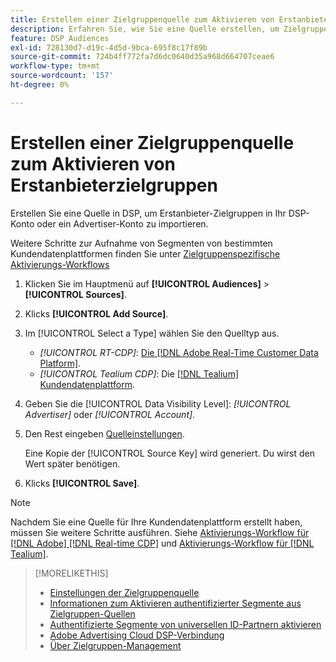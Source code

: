 ```yaml
---
title: Erstellen einer Zielgruppenquelle zum Aktivieren von Erstanbieterzielgruppen
description: Erfahren Sie, wie Sie eine Quelle erstellen, um Zielgruppen in Ihr Konto oder ein Advertiser-Konto zu importieren.
feature: DSP Audiences
exl-id: 728130d7-d19c-4d5d-9bca-695f8c17f89b
source-git-commit: 724b4ff772fa7d6dc0640d35a968d664707ceae6
workflow-type: tm+mt
source-wordcount: '157'
ht-degree: 0%

---
```


# Erstellen einer Zielgruppenquelle zum Aktivieren von Erstanbieterzielgruppen

<!-- Will this remain for admin users/Adobe Account Team users only? -->

Erstellen Sie eine Quelle in DSP, um Erstanbieter-Zielgruppen in Ihr DSP-Konto oder ein Advertiser-Konto zu importieren.

Weitere Schritte zur Aufnahme von Segmenten von bestimmten Kundendatenplattformen finden Sie unter [Zielgruppenspezifische Aktivierungs-Workflows](source-about.md)

1. Klicken Sie im Hauptmenü auf **[!UICONTROL Audiences]** > **[!UICONTROL Sources]**.

1. Klicks **[!UICONTROL Add Source]**.

1. Im [!UICONTROL Select a Type] wählen Sie den Quelltyp aus.

   * *[!UICONTROL RT-CDP]*: [Die [!DNL Adobe Real-Time Customer Data Platform]](source-about.md).

   <!-- * *[!UICONTROL ActionIQ]*: The [[!DNL ActionIQ] customer data platform](source-about.md). -->

   * *[!UICONTROL Tealium CDP]*: Die [[!DNL Tealium] Kundendatenplattform](source-about.md).

1. Geben Sie die [!UICONTROL Data Visibility Level]: *[!UICONTROL Advertiser]* oder *[!UICONTROL Account]*.

1. Den Rest eingeben [Quelleinstellungen](source-settings.md).

   Eine Kopie der [!UICONTROL Source Key] wird generiert. Du wirst den Wert später benötigen.

1. Klicks **[!UICONTROL Save]**.

>[!NOTE]
>
>Nachdem Sie eine Quelle für Ihre Kundendatenplattform erstellt haben, müssen Sie weitere Schritte ausführen. Siehe [Aktivierungs-Workflow für [!DNL Adobe] [!DNL Real-time CDP]](source-adobe-rtcdp.md)<!-- the [activation workflow for [!DNL ActionIQ]](source-actioniq.md), --> und [Aktivierungs-Workflow für [!DNL Tealium]](source-tealium.md).

>[!MORELIKETHIS]
>
>* [Einstellungen der Zielgruppenquelle](source-settings.md)
>* [Informationen zum Aktivieren authentifizierter Segmente aus Zielgruppen-Quellen](source-about.md)
>* [Authentifizierte Segmente von universellen ID-Partnern aktivieren](source-universal-id.md)<!-- title?-->
>* [Adobe Advertising Cloud DSP-Verbindung](https://experienceleague.adobe.com/docs/experience-platform/destinations/catalog/advertising/adobe-advertising-cloud-connection.html)
>* [Über Zielgruppen-Management](/help/dsp/audiences/audience-about.md)
